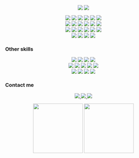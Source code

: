 <div align="center">
  <img src="https://profile-counter.glitch.me/{jw-oliveira}/count.svg"/> 
  <img src=https://readme-typing-svg.herokuapp.com?font=&size=30&pause=1000&color=66ff66&center=true&vCenter=true&random=false&width=1000&height=100&lines=Hello+World%2C+I'm+Jorge+W.+Oliveira;I'm+an+IT+analyst%2C+working+with+computer+networking;and+software+development>
</div>

<p align="center">  
  <img src="https://img.shields.io/badge/HTML5-dd4b25?style=for-the-badge&logo=html5&logoColor=white"/>
  <img src="https://img.shields.io/badge/CSS3-254bdd?&style=for-the-badge&logo=css3&logoColor=white"/>
  <img src="https://img.shields.io/badge/JavaScript-F7DF1E?style=for-the-badge&logo=javascript&logoColor=black"/>
  <img src="https://img.shields.io/badge/Python-2e6594?style=for-the-badge&logo=python&logoColor=white"/>
  <img src="https://img.shields.io/badge/C%2B%2B-00427e?style=for-the-badge&logo=c%2B%2B&logoColor=white"/>
  <img src="https://img.shields.io/badge/Django-092E20?style=for-the-badge&logo=django&logoColor=white"/>
  <br>
  <img src="https://img.shields.io/badge/GIT-E44C30?style=for-the-badge&logo=git&logoColor=white"/>
  <img src="https://img.shields.io/badge/PyCharm-000000.svg?&style=for-the-badge&logo=PyCharm&logoColor=white"/>
  <img src="https://img.shields.io/badge/VS_Code-0078D4?style=for-the-badge&logo=visual%20studio%20code&logoColor=white"/>
  <img src="https://img.shields.io/badge/Postman-f76935?style=for-the-badge&logo=postman&logoColor=white"/>
  <img src="https://img.shields.io/badge/Arduino_IDE-00979D?style=for-the-badge&logo=arduino&logoColor=white"/>  
  <img src="https://img.shields.io/badge/Notepad++-90E59A.svg?style=for-the-badge&logo=notepad%2B%2B&logoColor=black"/>  
  <br>
  <img src="https://img.shields.io/badge/GNU%20Bash-4EAA25?style=for-the-badge&logo=GNU%20Bash&logoColor=white"/>
  <img src="https://img.shields.io/badge/powershell-5391FE?style=for-the-badge&logo=powershell&logoColor=white"/>  
  <img src="https://img.shields.io/badge/windows%20terminal-4D4D4D?style=for-the-badge&logo=windows%20terminal&logoColor=white"/>
  <img src="https://img.shields.io/badge/Windows-0078D6?style=for-the-badge&logo=windows&logoColor=white"/>
  <img src="https://img.shields.io/badge/Linux-FCC624?style=for-the-badge&logo=linux&logoColor=black"/>
  <img src="https://img.shields.io/badge/Ubuntu-E95420?style=for-the-badge&logo=ubuntu&logoColor=white"/>
  <br>
  <img src="https://img.shields.io/badge/Metabase-509EE3?style=for-the-badge&logo=Metabase&logoColor=white"/>
  <img src="https://img.shields.io/badge/SQLite-003B57?style=for-the-badge&logo=Sqlite&logoColor=white"/>
  <img src="https://img.shields.io/badge/Arduino-00979D?style=for-the-badge&logo=Arduino&logoColor=white"/>
  <img src="https://img.shields.io/badge/Raspberry%20Pi-A22846?style=for-the-badge&logo=Raspberry%20Pi&logoColor=white"/>  
</p>

### Other skills

<p align="center">
  <img src="https://img.shields.io/badge/Mikrotik-178cf1?style=for-the-badge&logo=mikrotik&logoColor=white"/>
  <img src="https://img.shields.io/badge/The_Dude-c6171a?style=for-the-badge&logo=mikrotik&logoColor=white"/>
  <img src="https://img.shields.io/badge/Ubiquiti-0950bb?style=for-the-badge&logo=ubiquiti&logoColor=white"/>
  <img src="https://img.shields.io/badge/Termius-2a3368?style=for-the-badge&logo=termius&logoColor=white"/>  
  <br>
  <img src="https://img.shields.io/badge/Gimp-5C5543?style=for-the-badge&logo=gimp&logoColor=white"/>  
  <img src="https://img.shields.io/badge/Inkscape-000000?style=for-the-badge&logo=Inkscape&logoColor=white"/>
  <img src="https://img.shields.io/badge/SketchUp-005F9E?style=for-the-badge&logo=sketchup&logoColor=white"/>
  <img src="https://img.shields.io/badge/Audacity-0000CC?style=for-the-badge&logo=audacity&logoColor=white"/>
  <img src="https://img.shields.io/badge/Jira-0052CC?style=for-the-badge&logo=jira&logoColor=white"/> 
  <br>
  
  <img src="https://img.shields.io/badge/Power_Automate-0066FF?style=for-the-badge&logo=powerautomate&logoColor=white"/> 
  <img src="https://img.shields.io/badge/Microsoft_365-2B579A?style=for-the-badge&logo=microsoft&logoColor=white"/>
  <img src="https://img.shields.io/badge/Microsoft_365_Adm-015aa3?style=for-the-badge&logo=microsoft&logoColor=white"/>
  <img src="https://img.shields.io/badge/Libre_Office-18A303?style=for-the-badge&logo=libreoffice&logoColor=white"/>
  
  
  
</p>

### Contact me

<p align="center">
  <a href="https://www.linkedin.com/in/jw-oliveira/">
    <img src="https://img.shields.io/badge/LinkedIn-0077B5?style=for-the-badge&logo=linkedin&logoColor=white"/>
  </a>
  <a href="https://t.me/jw_oliveira">
    <img src="https://img.shields.io/badge/Telegram-2CA5E0?style=for-the-badge&logo=telegram&logoColor=white"/>
  </a>
  <a href="https://discordapp.com/users/jw_oliveira">
    <img src="https://img.shields.io/badge/Discord-7289DA?style=for-the-badge&logo=discord&logoColor=white"/>
  </a>
</p>

<div align="center">
  <img height="160px" src="https://github-readme-stats.vercel.app/api?username=jw-oliveira&border_radius=0&card_width=500px&hide_title=true&show_icons=true&title_color=f7df1e&icon_color=FFFAFA&text_color=66ff66&bg_color=0d1117&include_all_commits=True&count_private=True&hide_border=True&locale=pt-br"/>
  <img height="160px" src="https://github-readme-stats.vercel.app/api/top-langs/?username=jw-oliveira&hide_border=True&border_radius=0&card_width=200px&hide_title=true&layout=compact&langs_count=7&title_color=FF0000&icon_color=FFFAFA&text_color=66ff66&bg_color=0d1117&locale=pt-br"/>
</div>
